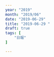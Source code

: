 ```yaml
---
year: "2019"
month: "2019/06"
date: "2019-06-29"
title: "2019-06-29 "
draft: true
tags: [
    "日報"
]

---
```


